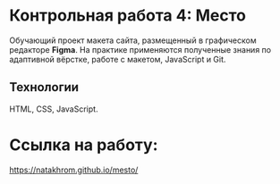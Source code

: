 # Контрольная работа 4: Место

Обучающий проект макета сайта, размещенный в графическом редакторе **Figma**.  На практике применяются полученные знания по адаптивной вёрстке, работе с макетом, JavaScript и Git.

## Технологии
HTML, CSS, JavaScript.


# Ссылка на работу:
https://natakhrom.github.io/mesto/
